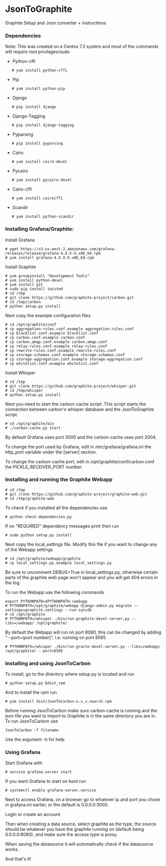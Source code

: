 # JsonToGraphite
Graphite Setup and Json converter + instructions

### Dependencies
Note: This was created on a Centos 7.3 system and most of the commands will require root privilages/sudo

* Python-cffi
```
   # yum install python-cffi
```
* Pip
```
   # yum install python-pip
```
* Django 
``` 
   # pip install django
```
* Django-Tagging
```
   # pip install django-tagging
```
* Pyparsing
```
   # pip install pyparsing
```
* Cairo
```
   # yum install cairo-devel
```
* Pycairo
```
   # yum install pycairo-devel
```
* Cairo-cffi
```
   # yum install cairocffi
```
* Scandir
```
   # yum install python-scandir
```

### Installing Grafana/Graphite:
Install Grafana
```
# wget https://s3-us-west-2.amazonaws.com/grafana-releases/release/grafana-4.X.X-X.x86_64.rpm
# yum install grafana-4.X.X-X.x86_64.rpm
```
Install Graphite
```
# yum groupinstall "Development Tools"
# yum install python-devel
# yum install git
# sudo pip install twisted
# cd /tmp
# git clone https://github.com/graphite-project/carbon.git
# cd /tmp/carbon
# python setup.py install
```
Next copy the example configuration files
```
# cd /opt/graphite/conf
# cp aggregation-rules.conf.example aggregation-rules.conf
# cp blacklist.conf.example blacklist.conf
# cp carbon.conf.example carbon.conf
# cp carbon.amqp.conf.example carbon.amqp.conf
# cp relay-rules.conf.example relay-rules.conf
# cp rewrite-rules.conf.example rewrite-rules.conf
# cp storage-schemas.conf.example storage-schemas.conf
# cp storage-aggregation.conf.example storage-aggregation.conf
# cp whitelist.conf.example whitelist.conf
```
Install Whisper
```
# cd /tmp
# git clone https://github.com/graphite-project/whisper.git
# cd /tmp/whisper
# python setup.py install
```
Next you need to start the carbon-cache script. This script starts the connection between carbon's whisper database and the JsonToGraphite script.
```
# cd /opt/graphite/bin
# ./carbon-cache.py start
```
By default Grafana uses port 3000 and the carbon-cache uses port 2004. 

To change the port used by Grafana, edit in /etc/grafana/grafana.ini the http_port variable under the [server] section. 

To change the carbon-cache port, edit in /opt/graphite/conf/carbon.conf the PICKLE_RECEIVER_PORT number.
### Installing and running the Graphite Webapp
```
# cd /tmp
# git clone https://github.com/graphite-project/graphite-web.git
# cd /tmp/graphite-web
```
To check if you installed all the dependencies use
```
# python check-dependencies.py
```
If no "REQUIRED" dependency messages print then run
```
# sudo python setup.py install
```
Next copy the local_settings file. Modify this file if you want to change any of the Webapp settings
```
# cd /opt/graphite/webapp/graphite
# cp local_settings.py.example local_settings.py
```
Be sure to uncomment DEBUG=True in local_settings.py, otherwise certain parts of the graphite web page won't appear and you will get 404 errors in the log.

To run the Webapp use the following commands
```
export PYTHONPATH=$PYTHONPATH:/webapp
# PYTHONPATH=/opt/graphite/webapp django-admin.py migrate --settings=graphite.settings --run-syncdb
# cd /opt/graphite
# PYTHONPATH=/whisper ./bin/run-graphite-devel-server.py --libs=/webapp/ /opt/graphite/
```
By default the Webapp will run on port 8080, this can be changed by adding "--port=(port number)". I.e. running on port 8585
```
# PYTHONPATH=/whisper ./bin/run-graite-devel-server.py --libs=/webapp/ /opt/graphite/ --port=8585
```
### Installing and using JsonToCarbon
To install, go to the directory where setup.py is located and run
```
# python setup.py bdist_rpm
```
And to install the rpm run
```
# yum install dist/JsonToCarbon-x.x_x.noarch.rpm
```
Before running JsonToCarbon make sure carbon-cache is running and the json file you want to import to Graphite is in the same directory you are in. To run JsonToCarbon use
```
JsonToCarbon -f filename
```
Use the argument -h for help
### Using Grafana
Start Grafana with
```
# service grafana-server start
```
If you want Grafana to start on boot run
```
# systemctl enable grafana-server.service
```
Next to access Grafana, on a browser go to whatever ip and port you chose in grafana.ini earlier, or the default is 0.0.0.0:3000.

Login or create an account

Then when creating a data source, select graphite as the type, the source should be whatever you have the graphite running on (default being 0.0.0.0:8080), and make sure the access type is proxy.

When saving the datasource it will automatically check if the datasource works.

And that's it!
